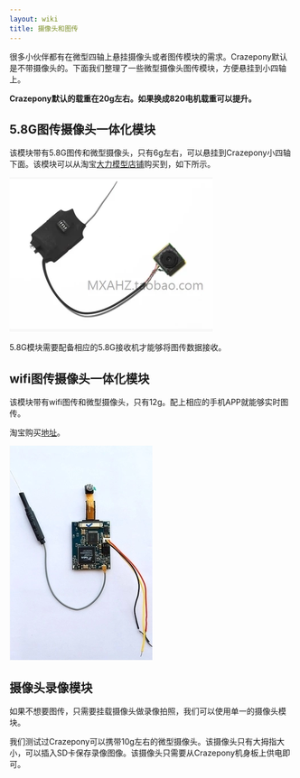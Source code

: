 ```yaml
---
layout: wiki
title: 摄像头和图传
---
```


很多小伙伴都有在微型四轴上悬挂摄像头或者图传模块的需求。Crazepony默认是不带摄像头的。下面我们整理了一些微型摄像头图传模块，方便悬挂到小四轴上。

**Crazepony默认的载重在20g左右。如果换成820电机载重可以提升。**

## 5.8G图传摄像头一体化模块
该模块带有5.8G图传和微型摄像头，只有6g左右，可以悬挂到Crazepony小四轴下面。该模块可以从淘宝[大力模型店铺](https://item.taobao.com/item.htm?spm=a230r.1.14.80.cIqWid&id=35396029433&ns=1&abbucket=10#detail)购买到，如下所示。

![](/assets/img/5-8-camera.png)

5.8G模块需要配备相应的5.8G接收机才能够将图传数据接收。

## wifi图传摄像头一体化模块
该模块带有wifi图传和微型摄像头，只有12g。配上相应的手机APP就能够实时图传。

淘宝购买[地址](https://item.taobao.com/item.htm?spm=a230r.1.14.27.5gpw36&id=41922621855&ns=1&abbucket=5&_u=h2imi8b78f7#detail)。

![](/assets/img/wifi-camera.png)

## 摄像头录像模块
如果不想要图传，只需要挂载摄像头做录像拍照，我们可以使用单一的摄像头模块。

我们测试过Crazepony可以携带10g左右的微型摄像头。该摄像头只有大拇指大小，可以插入SD卡保存录像图像。该摄像头只需要从Crazepony机身板上供电即可。
